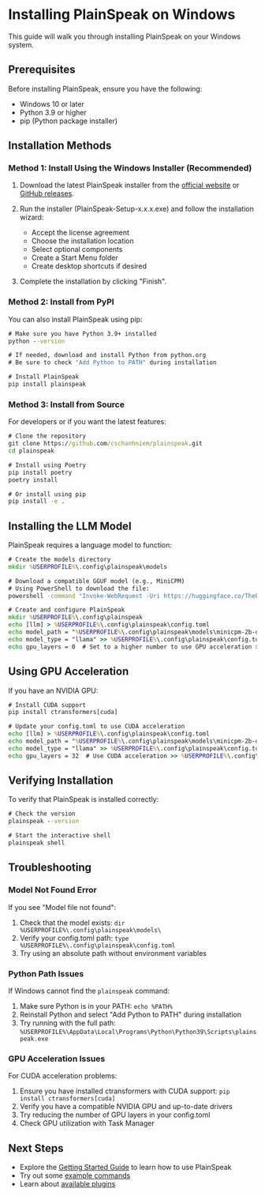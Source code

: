 # Installing PlainSpeak on Windows

This guide will walk you through installing PlainSpeak on your Windows system.

## Prerequisites

Before installing PlainSpeak, ensure you have the following:

- Windows 10 or later
- Python 3.9 or higher
- pip (Python package installer)

## Installation Methods

### Method 1: Install Using the Windows Installer (Recommended)

1. Download the latest PlainSpeak installer from the [official website](https://plainspeak.org/download) or [GitHub releases](https://github.com/cschanhniem/plainspeak/releases).

2. Run the installer (PlainSpeak-Setup-x.x.x.exe) and follow the installation wizard:
   - Accept the license agreement
   - Choose the installation location
   - Select optional components
   - Create a Start Menu folder
   - Create desktop shortcuts if desired

3. Complete the installation by clicking "Finish".

### Method 2: Install from PyPI

You can also install PlainSpeak using pip:

```cmd
# Make sure you have Python 3.9+ installed
python --version

# If needed, download and install Python from python.org
# Be sure to check "Add Python to PATH" during installation

# Install PlainSpeak
pip install plainspeak
```

### Method 3: Install from Source

For developers or if you want the latest features:

```cmd
# Clone the repository
git clone https://github.com/cschanhniem/plainspeak.git
cd plainspeak

# Install using Poetry
pip install poetry
poetry install

# Or install using pip
pip install -e .
```

## Installing the LLM Model

PlainSpeak requires a language model to function:

```cmd
# Create the models directory
mkdir %USERPROFILE%\.config\plainspeak\models

# Download a compatible GGUF model (e.g., MiniCPM)
# Using PowerShell to download the file:
powershell -command "Invoke-WebRequest -Uri https://huggingface.co/TheBloke/MiniCPM-2B-dpo-GGUF/resolve/main/minicpm-2b-dpo.Q2_K.gguf -OutFile %USERPROFILE%\.config\plainspeak\models\minicpm-2b-dpo.Q2_K.gguf"

# Create and configure PlainSpeak
mkdir %USERPROFILE%\.config\plainspeak
echo [llm] > %USERPROFILE%\.config\plainspeak\config.toml
echo model_path = "%USERPROFILE%\.config\plainspeak\models\minicpm-2b-dpo.Q2_K.gguf" >> %USERPROFILE%\.config\plainspeak\config.toml
echo model_type = "llama" >> %USERPROFILE%\.config\plainspeak\config.toml
echo gpu_layers = 0  # Set to a higher number to use GPU acceleration >> %USERPROFILE%\.config\plainspeak\config.toml
```

## Using GPU Acceleration

If you have an NVIDIA GPU:

```cmd
# Install CUDA support
pip install ctransformers[cuda]

# Update your config.toml to use CUDA acceleration
echo [llm] > %USERPROFILE%\.config\plainspeak\config.toml
echo model_path = "%USERPROFILE%\.config\plainspeak\models\minicpm-2b-dpo.Q2_K.gguf" >> %USERPROFILE%\.config\plainspeak\config.toml
echo model_type = "llama" >> %USERPROFILE%\.config\plainspeak\config.toml
echo gpu_layers = 32  # Use CUDA acceleration >> %USERPROFILE%\.config\plainspeak\config.toml
```

## Verifying Installation

To verify that PlainSpeak is installed correctly:

```cmd
# Check the version
plainspeak --version

# Start the interactive shell
plainspeak shell
```

## Troubleshooting

### Model Not Found Error

If you see "Model file not found":

1. Check that the model exists: `dir %USERPROFILE%\.config\plainspeak\models\`
2. Verify your config.toml path: `type %USERPROFILE%\.config\plainspeak\config.toml`
3. Try using an absolute path without environment variables

### Python Path Issues

If Windows cannot find the `plainspeak` command:

1. Make sure Python is in your PATH: `echo %PATH%`
2. Reinstall Python and select "Add Python to PATH" during installation
3. Try running with the full path: `%USERPROFILE%\AppData\Local\Programs\Python\Python39\Scripts\plainspeak.exe`

### GPU Acceleration Issues

For CUDA acceleration problems:

1. Ensure you have installed ctransformers with CUDA support: `pip install ctransformers[cuda]`
2. Verify you have a compatible NVIDIA GPU and up-to-date drivers
3. Try reducing the number of GPU layers in your config.toml
4. Check GPU utilization with Task Manager

## Next Steps

- Explore the [Getting Started Guide](../getting_started/first_session.md) to learn how to use PlainSpeak
- Try out some [example commands](../guides/examples.md)
- Learn about [available plugins](../plugins/overview.md) 